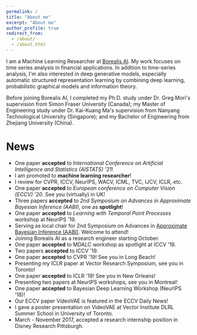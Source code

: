 ```yaml
---
permalink: /
title: "About me"
excerpt: "About me"
author_profile: true
redirect_from:
  - /about/
  - /about.html
---
```


I am a Machine Learning Researcher at [Borealis AI](https://www.borealisai.com/en/). My work focuses on time series analysis in financial applications.
In addition to time-series analysis, I'm also interested in deep generative models, especially automatic structured representation learning by combining deep learning, probabilistic graphical models and information theory. 

Before joining Borealis AI, I completed my Ph.D. study under Dr. Greg Mori's supervision from Simon Fraser University (Canada); my Master of Engineering study under Dr. Kai-Kuang Ma's supervision from Nanyang Technological University (Singapore); and my Bachelor of Engineering from Zhejiang University (China).



# News
* One paper **accepted** to *International Conference on Artificial Intelligence and Statistics (AISTATS) '21*!
* I am promoted to **machine learning researcher**!
* I review for CVPR, ICCV, NeurIPS, WACV, ICML, TVC, IJCV, ICLR, etc.
* One paper **accepted** to *European conference on Computer Vision (ECCV) '20*. See you (virtually) in UK!
* Three papers **accepted** to *2nd Symposium on Advances in Approximate Bayesian Inference (AABI)*, one as **spotlight**!
* One paper **accepted** to *Learning with Temporal Point Processes* workshop at NeurIPS '19. 
* Serving as local chair for 2nd Symposium on Advances in [Approximate Bayesian Inference (AABI)](http://approximateinference.org). Welcome to attend!
* Joining Borealis AI as a research engineer starting October.
* One paper **accepted** to MDALC workshop as spotlight at ICCV '19.
* Two papers **accepted** to ICCV '19.
* One paper **accepted** to CVPR '19! See you in Long Beach!
* Presenting my ICLR paper at Vector Research Symposium, see you in Toronto!
* One paper **accepted** to ICLR '19! See you in New Orleans!
* Presenting two papers at NeurIPS workshops, see you in Montreal!
* One paper **accepted** to Bayesian Deep Learning Workshop (NeurIPS '18)!
* Our ECCV paper VideoVAE  is featured in the ECCV Daily News!
* I gave a poster presentation on VideoVAE at Vector Institute DLRL Summer School in University of Toronto.
* March - November 2017, accepted a research internship position in Disney Research Pittsburgh.

